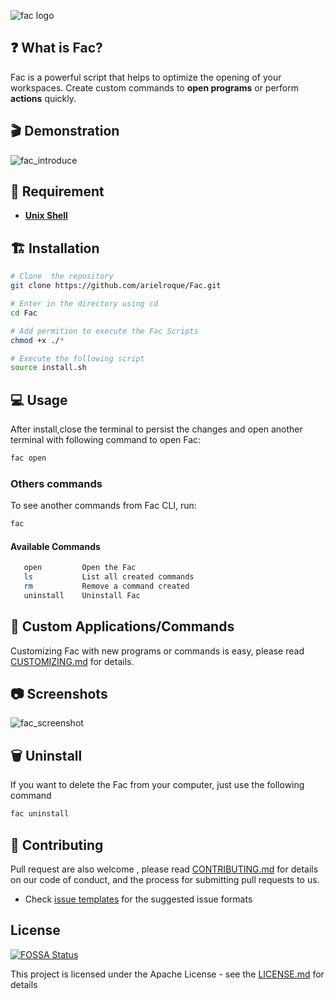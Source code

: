 

![fac logo](https://user-images.githubusercontent.com/17733053/76709507-04f29100-66de-11ea-9a8a-0b6a81d588aa.png)

## :question: What is Fac?
Fac is a powerful script that helps to optimize the opening of your workspaces. Create custom commands to **open programs** or perform **actions** quickly.

## :clapper: Demonstration

![fac_introduce](https://user-images.githubusercontent.com/17733053/103103614-eb815c80-4600-11eb-9a2b-e34cb5a9165c.gif)

## :bookmark: Requirement

- [**Unix Shell**](https://en.wikipedia.org/wiki/Bash_(Unix_shell))

## :building_construction: Installation

```bash
# Clone  the repository
git clone https://github.com/arielroque/Fac.git

# Enter in the directory using cd
cd Fac

# Add permition to execute the Fac Scripts
chmod +x ./*

# Execute the following script
source install.sh

```
## :computer: Usage

After install,close the terminal to persist the changes and open another terminal with following command to open Fac:
```bash
fac open
```
### Others commands

To see another commands from Fac CLI, run:
 ```bash
fac 
```
#### Available Commands

```bash
   open         Open the Fac
   ls           List all created commands
   rm           Remove a command created
   uninstall    Uninstall Fac
```
## :wrench: Custom Applications/Commands

Customizing Fac with new programs or commands is easy, please read [CUSTOMIZING.md](/CUSTOMIZING.md) for details.

## :camera: Screenshots
![fac_screenshot](https://user-images.githubusercontent.com/17733053/103104782-115e2f80-4608-11eb-8f6a-726bf955cd9d.png)

## :wastebasket: Uninstall

If you want to delete the Fac from your computer, just use the following command

```bash
fac uninstall
```
## :rocket: Contributing

Pull request are also welcome , please read  [CONTRIBUTING.md](/CONTRIBUTING.md)  for details on our code of conduct, and the process for submitting pull requests to us.
    
-   Check  [issue templates](https://github.com/arielroque/Fac/issues)  for the suggested issue formats

## License
[![FOSSA Status](https://app.fossa.com/api/projects/git%2Bgithub.com%2Farielroque%2Ffac.svg?type=large)](https://app.fossa.com/projects/git%2Bgithub.com%2Farielroque%2Ffac?ref=badge_large)

This project is licensed under the Apache License - see the [LICENSE.md](https://github.com/arielroque/fac/blob/developer/LICENSE) for details
